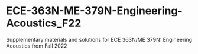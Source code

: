 # ECE-363N-ME-379N-Engineering-Acoustics_F22
Supplementary materials and solutions for ECE 363N/ME 379N: Engineering Acoustics from Fall 2022
